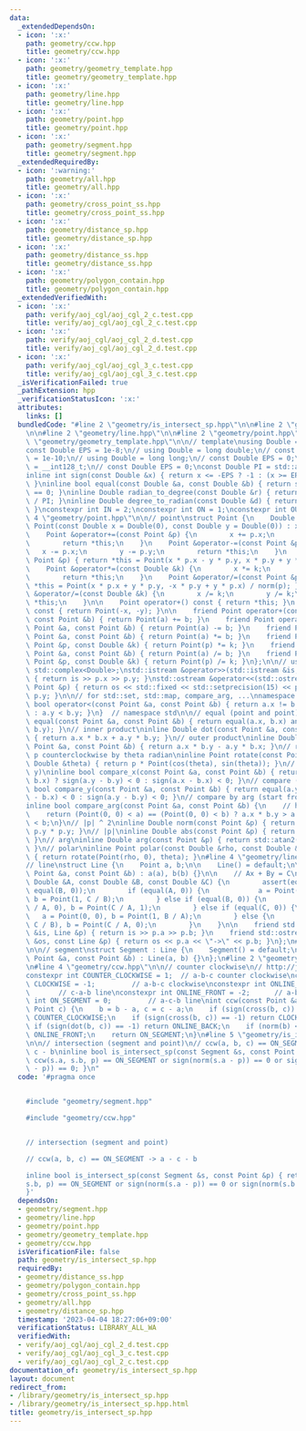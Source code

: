 ```yaml
---
data:
  _extendedDependsOn:
  - icon: ':x:'
    path: geometry/ccw.hpp
    title: geometry/ccw.hpp
  - icon: ':x:'
    path: geometry/geometry_template.hpp
    title: geometry/geometry_template.hpp
  - icon: ':x:'
    path: geometry/line.hpp
    title: geometry/line.hpp
  - icon: ':x:'
    path: geometry/point.hpp
    title: geometry/point.hpp
  - icon: ':x:'
    path: geometry/segment.hpp
    title: geometry/segment.hpp
  _extendedRequiredBy:
  - icon: ':warning:'
    path: geometry/all.hpp
    title: geometry/all.hpp
  - icon: ':x:'
    path: geometry/cross_point_ss.hpp
    title: geometry/cross_point_ss.hpp
  - icon: ':x:'
    path: geometry/distance_sp.hpp
    title: geometry/distance_sp.hpp
  - icon: ':x:'
    path: geometry/distance_ss.hpp
    title: geometry/distance_ss.hpp
  - icon: ':x:'
    path: geometry/polygon_contain.hpp
    title: geometry/polygon_contain.hpp
  _extendedVerifiedWith:
  - icon: ':x:'
    path: verify/aoj_cgl/aoj_cgl_2_c.test.cpp
    title: verify/aoj_cgl/aoj_cgl_2_c.test.cpp
  - icon: ':x:'
    path: verify/aoj_cgl/aoj_cgl_2_d.test.cpp
    title: verify/aoj_cgl/aoj_cgl_2_d.test.cpp
  - icon: ':x:'
    path: verify/aoj_cgl/aoj_cgl_3_c.test.cpp
    title: verify/aoj_cgl/aoj_cgl_3_c.test.cpp
  _isVerificationFailed: true
  _pathExtension: hpp
  _verificationStatusIcon: ':x:'
  attributes:
    links: []
  bundledCode: "#line 2 \"geometry/is_intersect_sp.hpp\"\n\n#line 2 \"geometry/segment.hpp\"\
    \n\n#line 2 \"geometry/line.hpp\"\n\n#line 2 \"geometry/point.hpp\"\n\n#line 2\
    \ \"geometry/geometry_template.hpp\"\n\n// template\nusing Double = double;\n\
    const Double EPS = 1e-8;\n// using Double = long double;\n// const Double EPS\
    \ = 1e-10;\n// using Double = long long;\n// const Double EPS = 0;\n// using Double\
    \ = __int128_t;\n// const Double EPS = 0;\nconst Double PI = std::acos(Double(-1));\n\
    inline int sign(const Double &x) { return x <= -EPS ? -1 : (x >= EPS ? 1 : 0);\
    \ }\ninline bool equal(const Double &a, const Double &b) { return sign(a - b)\
    \ == 0; }\ninline Double radian_to_degree(const Double &r) { return r * 180.0\
    \ / PI; }\ninline Double degree_to_radian(const Double &d) { return d * PI / 180.0;\
    \ }\nconstexpr int IN = 2;\nconstexpr int ON = 1;\nconstexpr int OUT = 0;\n#line\
    \ 4 \"geometry/point.hpp\"\n\n// point\nstruct Point {\n    Double x, y;\n   \
    \ Point(const Double x = Double(0), const Double y = Double(0)) : x(x), y(y) {}\n\
    \    Point &operator+=(const Point &p) {\n        x += p.x;\n        y += p.y;\n\
    \        return *this;\n    }\n    Point &operator-=(const Point &p) {\n     \
    \   x -= p.x;\n        y -= p.y;\n        return *this;\n    }\n    Point &operator*=(const\
    \ Point &p) { return *this = Point(x * p.x - y * p.y, x * p.y + y * p.x); }\n\
    \    Point &operator*=(const Double &k) {\n        x *= k;\n        y *= k;\n\
    \        return *this;\n    }\n    Point &operator/=(const Point &p) { return\
    \ *this = Point(x * p.x + y * p.y, -x * p.y + y * p.x) / norm(p); }\n    Point\
    \ &operator/=(const Double &k) {\n        x /= k;\n        y /= k;\n        return\
    \ *this;\n    }\n\n    Point operator+() const { return *this; }\n    Point operator-()\
    \ const { return Point(-x, -y); }\n\n    friend Point operator+(const Point &a,\
    \ const Point &b) { return Point(a) += b; }\n    friend Point operator-(const\
    \ Point &a, const Point &b) { return Point(a) -= b; }\n    friend Point operator*(const\
    \ Point &a, const Point &b) { return Point(a) *= b; }\n    friend Point operator*(const\
    \ Point &p, const Double &k) { return Point(p) *= k; }\n    friend Point operator/(const\
    \ Point &a, const Point &b) { return Point(a) /= b; }\n    friend Point operator/(const\
    \ Point &p, const Double &k) { return Point(p) /= k; }\n};\n\n// using Point =\
    \ std::complex<Double>;\nstd::istream &operator>>(std::istream &is, Point &p)\
    \ { return is >> p.x >> p.y; }\nstd::ostream &operator<<(std::ostream &os, const\
    \ Point &p) { return os << std::fixed << std::setprecision(15) << p.x << ' ' <<\
    \ p.y; }\n\n// for std::set, std::map, compare_arg, ...\nnamespace std {\ninline\
    \ bool operator<(const Point &a, const Point &b) { return a.x != b.x ? a.x < b.x\
    \ : a.y < b.y; }\n}  // namespace std\n\n// equal (point and point)\ninline bool\
    \ equal(const Point &a, const Point &b) { return equal(a.x, b.x) and equal(a.y,\
    \ b.y); }\n// inner product\ninline Double dot(const Point &a, const Point &b)\
    \ { return a.x * b.x + a.y * b.y; }\n// outer product\ninline Double cross(const\
    \ Point &a, const Point &b) { return a.x * b.y - a.y * b.x; }\n// rotate Point\
    \ p counterclockwise by theta radian\ninline Point rotate(const Point &p, const\
    \ Double &theta) { return p * Point(cos(theta), sin(theta)); }\n// compare (x,\
    \ y)\ninline bool compare_x(const Point &a, const Point &b) { return equal(a.x,\
    \ b.x) ? sign(a.y - b.y) < 0 : sign(a.x - b.x) < 0; }\n// compare (y, x)\ninline\
    \ bool compare_y(const Point &a, const Point &b) { return equal(a.y, b.y) ? sign(a.x\
    \ - b.x) < 0 : sign(a.y - b.y) < 0; }\n// compare by arg (start from 90.0000000001~)\n\
    inline bool compare_arg(const Point &a, const Point &b) {\n    // https://ngtkana.hatenablog.com/entry/2021/11/13/202103\n\
    \    return (Point(0, 0) < a) == (Point(0, 0) < b) ? a.x * b.y > a.y * b.x : a\
    \ < b;\n}\n// |p| ^ 2\ninline Double norm(const Point &p) { return p.x * p.x +\
    \ p.y * p.y; }\n// |p|\ninline Double abs(const Point &p) { return sqrt(norm(p));\
    \ }\n// arg\ninline Double arg(const Point &p) { return std::atan2(p.y, p.x);\
    \ }\n// polar\ninline Point polar(const Double &rho, const Double &theta = Double(0))\
    \ { return rotate(Point(rho, 0), theta); }\n#line 4 \"geometry/line.hpp\"\n\n\
    // line\nstruct Line {\n    Point a, b;\n\n    Line() = default;\n\n    Line(const\
    \ Point &a, const Point &b) : a(a), b(b) {}\n\n    // Ax + By = C\n    Line(const\
    \ Double &A, const Double &B, const Double &C) {\n        assert(equal(A, 0) and\
    \ equal(B, 0));\n        if (equal(A, 0)) {\n            a = Point(0, C / B),\
    \ b = Point(1, C / B);\n        } else if (equal(B, 0)) {\n            a = Point(C\
    \ / A, 0), b = Point(C / A, 1);\n        } else if (equal(C, 0)) {\n         \
    \   a = Point(0, 0), b = Point(1, B / A);\n        } else {\n            a = Point(0,\
    \ C / B), b = Point(C / A, 0);\n        }\n    }\n\n    friend std::istream &operator>>(std::istream\
    \ &is, Line &p) { return is >> p.a >> p.b; }\n    friend std::ostream &operator<<(std::ostream\
    \ &os, const Line &p) { return os << p.a << \"->\" << p.b; }\n};\n#line 4 \"geometry/segment.hpp\"\
    \n\n// segment\nstruct Segment : Line {\n    Segment() = default;\n\n    Segment(const\
    \ Point &a, const Point &b) : Line(a, b) {}\n};\n#line 2 \"geometry/ccw.hpp\"\n\
    \n#line 4 \"geometry/ccw.hpp\"\n\n// counter clockwise\n// http://judge.u-aizu.ac.jp/onlinejudge/description.jsp?id=CGL_1_C\n\
    constexpr int COUNTER_CLOCKWISE = 1;  // a-b-c counter clockwise\nconstexpr int\
    \ CLOCKWISE = -1;         // a-b-c clockwise\nconstexpr int ONLINE_BACK = 2; \
    \       // c-a-b line\nconstexpr int ONLINE_FRONT = -2;      // a-b-c line\nconstexpr\
    \ int ON_SEGMENT = 0;         // a-c-b line\nint ccw(const Point &a, Point b,\
    \ Point c) {\n    b = b - a, c = c - a;\n    if (sign(cross(b, c)) == 1) return\
    \ COUNTER_CLOCKWISE;\n    if (sign(cross(b, c)) == -1) return CLOCKWISE;\n   \
    \ if (sign(dot(b, c)) == -1) return ONLINE_BACK;\n    if (norm(b) < norm(c)) return\
    \ ONLINE_FRONT;\n    return ON_SEGMENT;\n}\n#line 5 \"geometry/is_intersect_sp.hpp\"\
    \n\n// intersection (segment and point)\n// ccw(a, b, c) == ON_SEGMENT -> a -\
    \ c - b\ninline bool is_intersect_sp(const Segment &s, const Point &p) { return\
    \ ccw(s.a, s.b, p) == ON_SEGMENT or sign(norm(s.a - p)) == 0 or sign(norm(s.b\
    \ - p)) == 0; }\n"
  code: '#pragma once


    #include "geometry/segment.hpp"

    #include "geometry/ccw.hpp"


    // intersection (segment and point)

    // ccw(a, b, c) == ON_SEGMENT -> a - c - b

    inline bool is_intersect_sp(const Segment &s, const Point &p) { return ccw(s.a,
    s.b, p) == ON_SEGMENT or sign(norm(s.a - p)) == 0 or sign(norm(s.b - p)) == 0;
    }'
  dependsOn:
  - geometry/segment.hpp
  - geometry/line.hpp
  - geometry/point.hpp
  - geometry/geometry_template.hpp
  - geometry/ccw.hpp
  isVerificationFile: false
  path: geometry/is_intersect_sp.hpp
  requiredBy:
  - geometry/distance_ss.hpp
  - geometry/polygon_contain.hpp
  - geometry/cross_point_ss.hpp
  - geometry/all.hpp
  - geometry/distance_sp.hpp
  timestamp: '2023-04-04 18:27:06+09:00'
  verificationStatus: LIBRARY_ALL_WA
  verifiedWith:
  - verify/aoj_cgl/aoj_cgl_2_d.test.cpp
  - verify/aoj_cgl/aoj_cgl_3_c.test.cpp
  - verify/aoj_cgl/aoj_cgl_2_c.test.cpp
documentation_of: geometry/is_intersect_sp.hpp
layout: document
redirect_from:
- /library/geometry/is_intersect_sp.hpp
- /library/geometry/is_intersect_sp.hpp.html
title: geometry/is_intersect_sp.hpp
---
```

